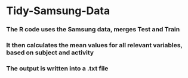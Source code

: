 # Tidy-Samsung-Data
### The R code uses the Samsung data, merges Test and Train
### It then calculates the mean values for all relevant variables, based on subject and activity
### The output is written into a .txt file
